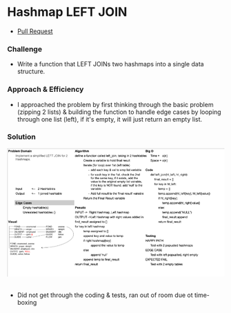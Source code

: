 # Hashmap LEFT JOIN
- [Pull Request](https://github.com/SianCulligan/python-data-structures-and-algorithms/pull/28)

### Challenge

- Write a function that LEFT JOINs two hashmaps into a single data structure.

### Approach & Efficiency

- I approached the problem by first thinking through the basic problem (zipping 2 lists) & building the function to handle edge cases by looping through one list (left), if it's empty, it will just return an empty list.

### Solution
![White-board](assets/leftjoin.png)</br></br>

- Did not get through the coding & tests, ran out of room due ot time-boxing
